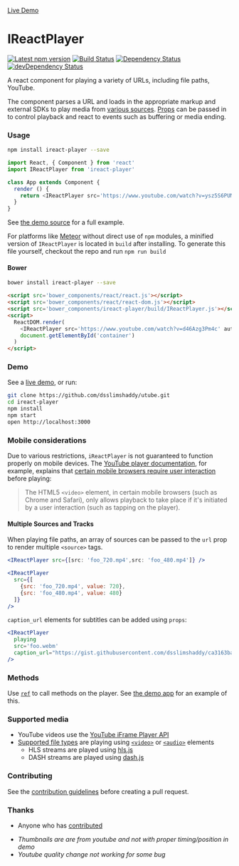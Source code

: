 [Live Demo](https://dsslimshaddy.github.io/utube/)

IReactPlayer
===========

[![Latest npm version](https://img.shields.io/npm/v/ireact-player.svg)](https://www.npmjs.com/package/ireact-player)
[![Build Status](https://img.shields.io/travis/dsslimshaddy/utube/master.svg)](https://travis-ci.org/dsslimshaddy/utube)
[![Dependency Status](https://img.shields.io/david/dsslimshaddy/utube.svg)](https://david-dm.org/dsslimshaddy/utube)
[![devDependency Status](https://img.shields.io/david/dev/dsslimshaddy/utube.svg)](https://david-dm.org/dsslimshaddy/utube?type=dev)

A react component for playing a variety of URLs, including file paths, YouTube.

The component parses a URL and loads in the appropriate markup and external SDKs to play media from [various sources](#supported-media). [Props](#props) can be passed in to control playback and react to events such as buffering or media ending.

### Usage

```bash
npm install ireact-player --save
```

```js
import React, { Component } from 'react'
import IReactPlayer from 'ireact-player'

class App extends Component {
  render () {
    return <IReactPlayer src='https://www.youtube.com/watch?v=ysz5S6PUM-U' />
  }
}
```

See [the demo source](https://github.com/dsslimshaddy/utube/blob/master/docs/src/index.js) for a full example.

For platforms like [Meteor](https://www.meteor.com) without direct use of `npm` modules, a minified version of `IReactPlayer` is located in `build` after installing. To generate this file yourself, checkout the repo and run `npm run build`

#### Bower

```bash
bower install ireact-player --save
```

```html
<script src='bower_components/react/react.js'></script>
<script src='bower_components/react/react-dom.js'></script>
<script src='bower_components/ireact-player/build/IReactPlayer.js'></script>
<script>
  ReactDOM.render(
    <IReactPlayer src='https://www.youtube.com/watch?v=d46Azg3Pm4c' autoplay />,
    document.getElementById('container')
  )
</script>
```

### Demo

See a [live demo](http://dsslimshaddy.com/ireact-player), or run:

```bash
git clone https://github.com/dsslimshaddy/utube.git
cd ireact-player
npm install
npm start
open http://localhost:3000
```

### Mobile considerations

Due to various restrictions, `iReactPlayer` is not guaranteed to function properly on mobile devices. The [YouTube player documentation](https://developers.google.com/youtube/iframe_api_reference), for example, explains that [certain mobile browsers require user interaction](https://developers.google.com/youtube/iframe_api_reference#Mobile_considerations) before playing:

> The HTML5 `<video>` element, in certain mobile browsers (such as Chrome and Safari), only allows playback to take place if it's initiated by a user interaction (such as tapping on the player).


#### Multiple Sources and Tracks

When playing file paths, an array of sources can be passed to the `url` prop to render multiple `<source>` tags.

```jsx
<IReactPlayer src={[src: 'foo_720.mp4',src: 'foo_480.mp4']} />
```


```jsx
<IReactPlayer
  src={[
    {src: 'foo_720.mp4', value: 720},
    {src: 'foo_480.mp4', value: 480}
  ]}
/>
```

`caption_url` elements for subtitles can be added using `props`:

```jsx
<IReactPlayer
  playing
  src='foo.webm'
  caption_url="https://gist.githubusercontent.com/dsslimshaddy/ca3163ba1cb1d610f3b1aef3cb51eecf/raw"
/>
```


### Methods

Use [`ref`](https://facebook.github.io/react/docs/refs-and-the-dom.html) to call methods on the player. See [the demo app](docs/src/index.js) for an example of this.



### Supported media

* YouTube videos use the [YouTube iFrame Player API](https://developers.google.com/youtube/iframe_api_reference)
* [Supported file types](https://github.com/dsslimshaddy/utube/blob/master/src/players/FilePlayer.js#L5-L6) are playing using [`<video>`](https://developer.mozilla.org/en/docs/Web/HTML/Element/video) or [`<audio>`](https://developer.mozilla.org/en/docs/Web/HTML/Element/audio) elements
  * HLS streams are played using [hls.js](https://github.com/video-dev/hls.js)
  * DASH streams are played using [dash.js](https://github.com/Dash-Industry-Forum/dash.js)

### Contributing

See the [contribution guidelines](https://github.com/dsslimshaddy/utube/blob/master/CONTRIBUTING.md) before creating a pull request.

### Thanks

* Anyone who has [contributed](https://github.com/dsslimshaddy/utube/graphs/contributors)

- *Thumbnails are are from youtube and not with proper timing/position in demo*
- *Youtube quality change not working for some bug*
